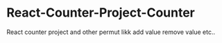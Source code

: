 # React-Counter-Project-Counter
React counter project and other permut likk add value remove value etc..
